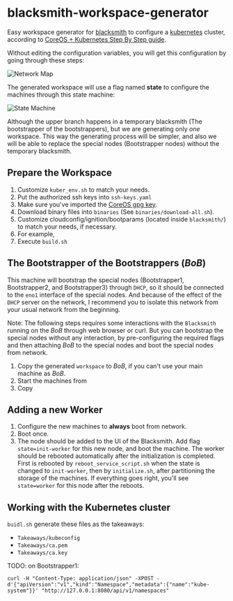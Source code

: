 # blacksmith-workspace-generator
Easy workspace generator for [blacksmith] to configure a [kubernetes] cluster,
according to [CoreOS + Kubernetes Step By Step guide][k8sguide].

[blacksmith]: https://github.com/cafebazaar/blacksmith
[kubernetes]: http://kubernetes.io/
[k8sguide]: https://coreos.com/kubernetes/docs/latest/getting-started.html

Without editing the configuration variables, you will get this configuration by
going through these steps:

![Network Map](https://github.com/cafebazaar/blacksmith-workspace-generator/raw/master/Doc/images/Network.png)

The generated workspace will use a flag named **state** to configure the
machines through this state machine:

![State Machine](https://github.com/cafebazaar/blacksmith-workspace-generator/raw/master/Doc/images/StateMachine.png)

Although the upper branch happens in a temporary blacksmith (The bootstrapper of
the bootstrappers), but we are generating only *one* workspace. This way the
generating process will be simpler, and also we will be able to replace the
special nodes (Bootstrapper nodes) without the temporary blacksmith.

## Prepare the Workspace
1. Customize `kuber_env.sh` to match your needs.
2. Put the authorized ssh keys into `ssh-keys.yaml`
3. Make sure you've imported the [CoreOS gpg key](https://coreos.com/security/image-signing-key/).
4. Download binary files into `binaries` (See `binaries/download-all.sh`).
5. Customize cloudconfig/ignition/bootparams (located inside `blacksmith/`) to
match your needs, if necessary.
  1. For example,
6. Execute `build.sh`

## The Bootstrapper of the Bootstrappers (_BoB_)
This machine will bootstrap the special nodes (Bootstrapper1, Bootstrapper2, and
Bootstrapper3) through `DHCP`, so it should be connected to the `eno1` interface
of the special nodes. And because of the effect of the `DHCP` server on the
network, I recommend you to isolate this network from your usual network from
the beginning.

Note: The following steps requires some interactions with the `Blacksmith`
running on the _BoB_ through web browser or curl. But you can bootstrap the
special nodes without any interaction, by pre-configuring the required flags
and then attaching _BoB_ to the special nodes and boot the special nodes
from network.

1. Copy the generated `workspace` to _BoB_, if you can't use your
main machine as _BoB_.
2. Start the machines from
3. Copy

## Adding a new Worker
1. Configure the new machines to **always** boot from network.
2. Boot once.
3. The node should be added to the UI of the Blacksmith. Add flag
`state=init-worker` for this new node, and boot the machine. The worker should
be rebooted automatically after the initialization is completed. First is
rebooted by `reboot_service_script.sh` when the state is changed to
`init-worker`, then by `initialize.sh`, after partitioning the storage of the
machines. If everything goes right, you'll see `state=worker` for this node
after the reboots.

## Working with the Kubernetes cluster
`buidl.sh` generate these files as the takeaways:

* `Takeaways/kubeconfig`
* `Takeaways/ca.pem`
* `Takeaways/ca.key`

TODO: on Bootstrapper1:
```
curl -H "Content-Type: application/json" -XPOST -d'{"apiVersion":"v1","kind":"Namespace","metadata":{"name":"kube-system"}}' "http://127.0.0.1:8080/api/v1/namespaces"
```
